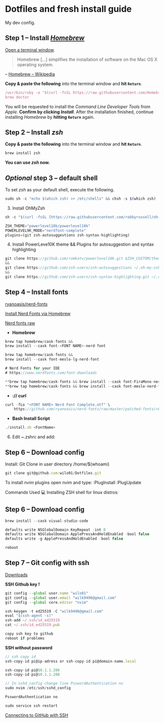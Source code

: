 # Dotfiles and fresh install guide

My dev config.

## **Step 1 – Install _[Homebrew](http://brew.sh/)_**

[Open a terminal window](http://www.youtube.com/watch?v=zw7Nd67_aFw).

> Homebrew [...] simplifies the installation of software on the Mac OS X operating system.

– [Homebrew – Wikipedia](http://en.wikipedia.org/wiki/Homebrew_%28package_management_software%29)

**Copy & paste the following** into the terminal window and **hit `Return`**.

```jsx
/usr/bin/ruby -e "$(curl -fsSL https://raw.githubusercontent.com/Homebrew/install/master/install)"
brew doctor
```

You will be requested to install the _Command Line Developer Tools_ from _Apple_. **Confirm by clicking _Install_**. After the installation finished, continue installing _Homebrew_ by **hitting `Return`** again.

## **Step 2 – Install _zsh_**

**Copy & paste the following** into the terminal window and **hit `Return`**.

```jsx
brew install zsh
```

**You can use _zsh_ now.**

## **_Optional_ step 3 – default shell**

To set _zsh_ as your default shell, execute the following.

```jsx
sudo sh -c "echo $(which zsh) >> /etc/shells" && chsh -s $(which zsh)
```

3. Install OhMyZsh

```jsx
sh -c "$(curl -fsSL [https://raw.githubusercontent.com/robbyrussell/oh-my-zsh/master/tools/install.sh](https://raw.githubusercontent.com/robbyrussell/oh-my-zsh/master/tools/install.sh))"
```

```jsx
ZSH_THEME="powerlevel10k/powerlevel10k"
POWERLEVEL9K_MODE="nerdfont-complete"
plugins=(git zsh-autosuggestions zsh-syntax-highlighting)
```

4. Install PowerLeve10K theme && Plugins for autosuggestion and syntax highlighting

```jsx
git clone https://github.com/romkatv/powerlevel10k.git $ZSH_CUSTOM/themes/powerlevel10k
&&
git clone https://github.com/zsh-users/zsh-autosuggestions ~/.oh-my-zsh/custom/plugins/zsh-autosuggestions
&&
git clone https://github.com/zsh-users/zsh-syntax-highlighting.git ~/.oh-my-zsh/custom/plugins/zsh-syntax-highlighting
```

## **Step 4 – Install fonts**

[ryanoasis/nerd-fonts](https://github.com/ryanoasis/nerd-fonts/tree/master/patched-fonts/FiraMono)

[Install Nerd Fonts via Homebrew](https://gist.github.com/davidteren/898f2dcccd42d9f8680ec69a3a5d350e)

[Nerd fonts raw](https://gist.githubusercontent.com/davidteren/898f2dcccd42d9f8680ec69a3a5d350e/raw/f0ad2522b87caf640c9d2d5a70ddd979d8d92458/nerd_fonts.sh)

- **Homebrew**

```jsx
brew tap homebrew/cask-fonts &&
brew install --cask font-<FONT NAME>-nerd-font

brew tap homebrew/cask-fonts &&
brew install --cask font-meslo-lg-nerd-font

# Nerd Fonts for your IDE
# https://www.nerdfonts.com/font-downloads

**brew tap homebrew/cask-fonts && brew install --cask font-FiraMono-nerd-font**
**brew tap homebrew/cask-fonts && brew install --cask font-meslo-nerd-font**
```

- **:// curl**

```jsx
curl -fLo "<FONT NAME> Nerd Font Complete.otf" \
    https://github.com/ryanoasis/nerd-fonts/raw/master/patched-fonts/<FONT_PATH>/complete/<FONT_NAME>%20Nerd%20Font%20Complete.otf
```

- **Bash Install Script**

```jsx
./install.sh <FontName>
```

6. Edit ~.zshrc and add:

## **Step 6 – Download config**

Install:
Git Clone in user directory /home/$(whoami)

```jsx
git clone git@github.com:wilo01/Dotfiles.git
```

To install nvim plugins open nvim and type:
:PlugInstall
:PlugUpdate

Commands Used 💻 Installing ZSH shell for linux distros:

## **Step 6 – Download config**

```jsx
brew install --cask visual-studio-code

defaults write NSGlobalDomain KeyRepeat -int 0
defaults write NSGlobalDomain ApplePressAndHoldEnabled -bool false
defaults write -g ApplePressAndHoldEnabled -bool false

reboot
```

## **Step 7 – Git config with ssh**

[Downloads](https://git-scm.com/downloads)

**SSH Github key !**

```jsx
git config --global user.name "wilo01"
git config --global user.email "wilk9496@gmail.com"
git config --global core.editor "nvim"

ssh-keygen -t ed25519 -C "wilk9496@gmail.com"
eval "$(ssh-agent -s)"
ssh-add ~/.ssh/id_ed25519
cat ~/.ssh/id_ed25519.pub

copy ssh key to github
reboot if problems
```

**SSH without password**

```jsx
// ssh copy id
ssh-copy-id pi@ip-adress or ssh-copy-id pi@domain-name.local

ssh-copy-id pi@10.1.1.206
ssh-copy-id pi@10.1.1.208

// In sshd_config change line PsswordAuthentication no
sudo nvim /etc/ssh/sshd_config

PsswordAuthentication no

sudo service ssh restart
```

[Connecting to GitHub with SSH](https://docs.github.com/en/github/authenticating-to-github/connecting-to-github-with-ssh)
